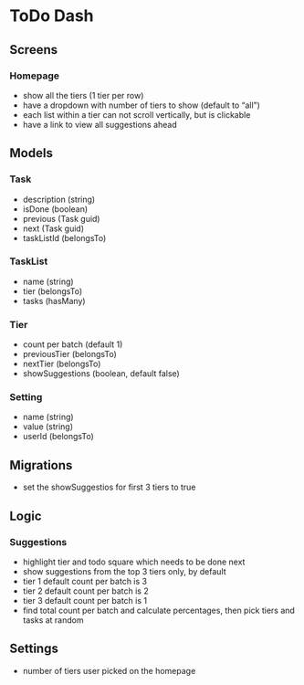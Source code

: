 # ToDo Dash

## Screens

### Homepage
- show all the tiers (1 tier per row)
- have a dropdown with number of tiers to show (default to “all")
- each list within a tier can not scroll vertically, but is clickable
- have a link to view all suggestions ahead

## Models

### Task
- description (string)
- isDone (boolean)
- previous (Task guid)
- next (Task guid)
- taskListId (belongsTo)

### TaskList
- name (string)
- tier (belongsTo)
- tasks (hasMany)

### Tier
- count per batch (default 1)
- previousTier (belongsTo)
- nextTier (belongsTo)
- showSuggestions (boolean, default false)

### Setting
- name (string)
- value (string)
- userId (belongsTo)

## Migrations
- set the showSuggestios for first 3 tiers to true


## Logic
### Suggestions

- highlight tier and todo square which needs to be done next
- show suggestions from the top 3 tiers only, by default
- tier 1 default count per batch is 3
- tier 2 default count per batch is 2
- tier 3 default count per batch is 1
- find total count per batch and calculate percentages, then pick tiers and tasks at random

## Settings
- number of tiers user picked on the homepage
